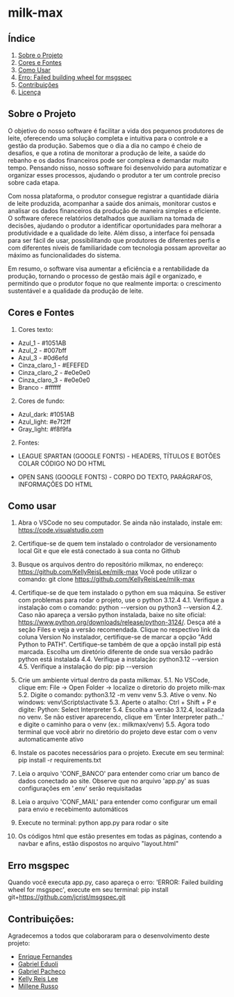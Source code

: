 # milk-max

## Índice
1. [Sobre o Projeto](#sobre-o-projeto)
2. [Cores e Fontes](#cores-e-fontes)
3. [Como Usar](#como-usar)
4. [Erro: Failed building wheel for msgspec](#erro)
5. [Contribuições](#contribuições)
6. [Licença](#licença)


## Sobre o Projeto
O objetivo do nosso software é facilitar a vida dos pequenos produtores de leite, oferecendo uma solução completa e intuitiva para o controle e a gestão da produção. Sabemos que o dia a dia no campo é cheio de desafios, e que a rotina de monitorar a produção de leite, a saúde do rebanho e os dados financeiros pode ser complexa e demandar muito tempo. Pensando nisso, nosso software foi desenvolvido para automatizar e organizar esses processos, ajudando o produtor a ter um controle preciso sobre cada etapa.

Com nossa plataforma, o produtor consegue registrar a quantidade diária de leite produzida, acompanhar a saúde dos animais, monitorar custos e analisar os dados financeiros da produção de maneira simples e eficiente. O software oferece relatórios detalhados que auxiliam na tomada de decisões, ajudando o produtor a identificar oportunidades para melhorar a produtividade e a qualidade do leite. Além disso, a interface foi pensada para ser fácil de usar, possibilitando que produtores de diferentes perfis e com diferentes níveis de familiaridade com tecnologia possam aproveitar ao máximo as funcionalidades do sistema.

Em resumo, o software visa aumentar a eficiência e a rentabilidade da produção, tornando o processo de gestão mais ágil e organizado, e permitindo que o produtor foque no que realmente importa: o crescimento sustentável e a qualidade da produção de leite.


## Cores e Fontes
1. Cores texto: 
 - Azul_1 - #1051AB
 - Azul_2 - #007bff
 - Azul_3 - #0d6efd
 - Cinza_claro_1 - #EFEFED
 - Cinza_claro_2 - #e0e0e0
 - Cinza_claro_3 - #e0e0e0
 - Branco - #ffffff

2. Cores de fundo:
 - Azul_dark: #1051AB
 - Azul_light: #e7f2ff
 - Gray_light: #f8f9fa 

2. Fontes:
 - LEAGUE SPARTAN (GOOGLE FONTS) - HEADERS, TÍTULOS E BOTÕES 
COLAR CÓDIGO NO <head> DO HTML

 - OPEN SANS (GOOGLE FONTS) - CORPO DO TEXTO, PARÁGRAFOS, INFORMAÇÕES <head> DO HTML

## Como usar
1. Abra o VSCode no seu computador.
Se ainda não instalado, instale em: https://code.visualstudio.com

2. Certifique-se de quem tem instalado o controlador de versionamento local Git e que ele está conectado à sua conta no Github

3. Busque os arquivos dentro do repositório milkmax, no endereço: https://github.com/KellyReisLee/milk-max
Você pode utilizar o comando: git clone https://github.com/KellyReisLee/milk-max

4. Certifique-se de que tem instalado o python em sua máquina. Se estiver com problemas para rodar o projeto, use o python 3.12.4
4.1. Verifique a instalação com o comando: python --version ou python3 --version
4.2. Caso não apareça a versão python instalada, baixe no site oficial: https://www.python.org/downloads/release/python-3124/.
Desça até a seção Files e veja a versão recomendada. Clique no respectivo link da coluna Version
No instalador, certifique-se de marcar a opção "Add Python to PATH".
Certifique-se também de que a opção install pip está marcada.
Escolha um diretório diferente de onde sua versão padrão python está instalada
4.4. Verifique a instalação: python3.12 --version
4.5. Verifique a instalação do pip: pip --version

5. Crie um ambiente virtual dentro da pasta milkmax.
5.1. No VSCode, clique em: File -> Open Folder -> localize o diretorio do projeto milk-max
5.2. Digite o comando: python3.12 -m venv venv
5.3. Ative o venv. No windows: venv\Scripts\activate
5.3. Aperte o atalho: Ctrl + Shift + P e digite: Python: Select Interpreter
5.4. Escolha a versão 3.12.4, localizada no venv. Se não estiver aparecendo,
clique em 'Enter Interpreter path...' e digite o caminho para o venv (ex.: milkmax/venv)
5.5. Agora todo terminal que você abrir no diretório do projeto deve estar com o venv automaticamente ativo

6. Instale os pacotes necessários para o projeto.
Execute em seu terminal: pip install -r requirements.txt

7. Leia o arquivo 'CONF_BANCO' para entender como criar um banco de dados conectado ao site.
Observe que no arquivo 'app.py' as suas configurações em '.env' serão requisitadas

8. Leia o arquivo 'CONF_MAIL' para entender como configurar um email para envio e recebimento automáticos

9. Execute no terminal: python app.py para rodar o site

10. Os códigos html que estão presentes em todas as páginas, contendo a navbar e afins,
estão dispostos no arquivo "layout.html"

## Erro msgspec
Quando você executa app.py, caso apareça o erro: 'ERROR: Failed building wheel for msgspec',
execute em seu terminal: pip install git+https://github.com/jcrist/msgspec.git

## Contribuições:
Agradecemos a todos que colaboraram para o desenvolvimento deste projeto:

- [Enrique Fernandes](https://github.com/enrique-fcnr)
- [Gabriel Eduoli](https://github.com/gabrieleduoli)
- [Gabriel Pacheco](https://linkedin.com/in/username3)
- [Kelly Reis Lee](https://github.com/KellyReisLee)
- [Millene Russo](https://github.com/millennium164)





